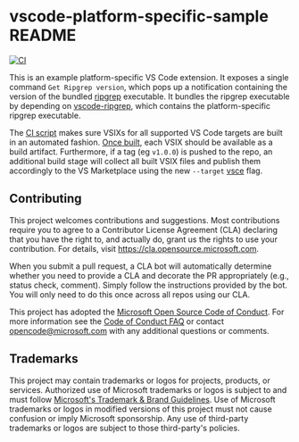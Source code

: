 # vscode-platform-specific-sample README

[![CI](https://github.com/joaomoreno/vscode-platform-specific-sample/actions/workflows/ci.yml/badge.svg)](https://github.com/joaomoreno/vscode-platform-specific-sample/actions/workflows/ci.yml)

This is an example platform-specific VS Code extension. It exposes a single command `Get Ripgrep version`, which pops up a notification containing the version of the bundled [ripgrep](https://github.com/BurntSushi/ripgrep) executable. It bundles the ripgrep executable by depending on [vscode-ripgrep](https://github.com/microsoft/vscode-ripgrep), which contains the platform-specific ripgrep executable.

The [CI script](https://github.com/joaomoreno/vscode-platform-specific-sample/actions/workflows/ci.yml) makes sure VSIXs for all supported VS Code targets are built in an automated fashion. [Once built](https://github.com/joaomoreno/vscode-platform-specific-sample/actions/runs/1059108370), each VSIX should be available as a build artifact. Furthermore, if a tag (eg `v1.0.0`) is pushed to the repo, an additional build stage will collect all built VSIX files and publish them accordingly to the VS Marketplace using the new `--target` [vsce](https://github.com/microsoft/vscode-vsce) flag.

## Contributing

This project welcomes contributions and suggestions.  Most contributions require you to agree to a
Contributor License Agreement (CLA) declaring that you have the right to, and actually do, grant us
the rights to use your contribution. For details, visit https://cla.opensource.microsoft.com.

When you submit a pull request, a CLA bot will automatically determine whether you need to provide
a CLA and decorate the PR appropriately (e.g., status check, comment). Simply follow the instructions
provided by the bot. You will only need to do this once across all repos using our CLA.

This project has adopted the [Microsoft Open Source Code of Conduct](https://opensource.microsoft.com/codeofconduct/).
For more information see the [Code of Conduct FAQ](https://opensource.microsoft.com/codeofconduct/faq/) or
contact [opencode@microsoft.com](mailto:opencode@microsoft.com) with any additional questions or comments.

## Trademarks

This project may contain trademarks or logos for projects, products, or services. Authorized use of Microsoft 
trademarks or logos is subject to and must follow 
[Microsoft's Trademark & Brand Guidelines](https://www.microsoft.com/en-us/legal/intellectualproperty/trademarks/usage/general).
Use of Microsoft trademarks or logos in modified versions of this project must not cause confusion or imply Microsoft sponsorship.
Any use of third-party trademarks or logos are subject to those third-party's policies.
